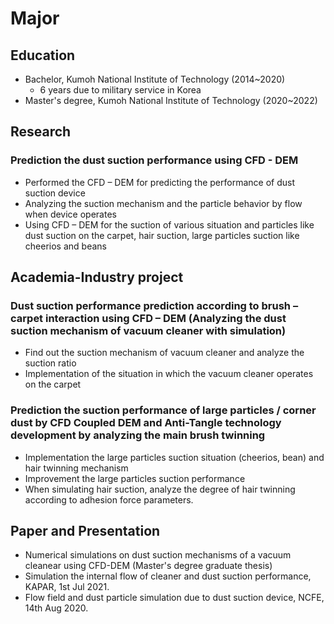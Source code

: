 # Major

## Education

* Bachelor, Kumoh National Institute of Technology (2014~2020)
    * 6 years due to military service in Korea
* Master's degree, Kumoh National Institute of Technology (2020~2022)

## Research

### Prediction the dust suction performance using CFD - DEM

* Performed the CFD – DEM for predicting the performance of dust suction device
* Analyzing the suction mechanism and the particle behavior by flow when device operates
* Using CFD – DEM for the suction of various situation and particles like dust suction on the carpet, hair suction, large particles suction like cheerios and beans

## Academia-Industry project

### Dust suction performance prediction according to brush – carpet interaction using CFD – DEM (Analyzing the dust suction mechanism of vacuum cleaner with simulation)

* Find out the suction mechanism of vacuum cleaner and analyze the suction ratio
* Implementation of the situation in which the vacuum cleaner operates on the carpet

### Prediction the suction performance of large particles / corner dust by CFD Coupled DEM and Anti-Tangle technology development by analyzing the main brush twinning

* Implementation the large particles suction situation (cheerios, bean) and hair twinning mechanism
* Improvement the large particles suction performance
* When simulating hair suction, analyze the degree of hair twinning according to adhesion force parameters.

## Paper and Presentation

* Numerical simulations on dust suction mechanisms of a vacuum cleanear using CFD-DEM (Master's degree graduate thesis)
* Simulation the internal flow of cleaner and dust suction performance, KAPAR, 1st Jul 2021.
* Flow field and dust particle simulation due to dust suction device, NCFE, 14th Aug 2020.